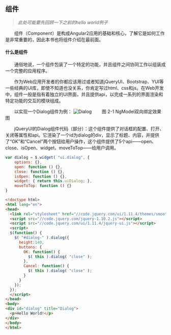 ## 组件

> *此处可能要先回顾一下之前的hello world例子*

&emsp;&emsp;组件（Component）是构成Angular2应用的基础和核心，了解它是如何工作是非常重要的，因此本书也将组件介绍在最前面。

#### 什么是组件
&emsp;&emsp;通俗地说，一个组件包装了一个特定的功能，并且组件之间协同工作以组装成一个完整的应用程序。

&emsp;&emsp;作为Web应用开发者的你都应该用过或者知道jQueryUI、Bootstrap、YUI等一些经典的UI库，即使不知道也没关系，你肯定写过html、css和js。在Web开发中，组件一般是指有着独立的UI界面，并且提供api，以完成一系列的界面渲染和特定功能的交互的模块组成。

&emsp;&emsp;以实现一个Dialog组件为例：
![Dialog](/Users/liangjz/Desktop/ng2book-images/ng2-book-component-1-dialog.png)
&emsp;&emsp;图 2-1 NgModel双向绑定效果图

&emsp;&emsp;jQueryUI的Dialog组件代码（部分）：这个组件提供了对话框的配置、打开、关闭等属性和api。它渲染了一个id为dialog的div，显示了标题、内容，并提供了“OK”和“Cancel”两个按钮给用户操作，这个组件提供了5个api——open、close、isOpen、widget、moveToTop——给用户调用。

```javascript
var dialog = $.widget( "ui.dialog", {
    options: {},
    open: function () {},
    close: function () {},
    isOpen: function () {},
    widget: { return this.uiDialog; },
    moveToTop: function () {}
}
```

```html
<!doctype html>
<html lang="en">
<head>
  <link rel="stylesheet" href="//code.jquery.com/ui/1.11.4/themes/smoothness/jquery-ui.css">
  <script src="//code.jquery.com/jquery-1.10.2.js"></script>
  <script src="//code.jquery.com/ui/1.11.4/jquery-ui.js"></script>
  <script>
  $(function() {
    $( "#dialog-" ).dialog({
      height:140,
      buttons: {
        OK: function() {
          $( this ).dialog( "close" );
        },
        Cancel: function() {
          $( this ).dialog( "close" );
        }
      }
    });
  });
  </script>
</head>
<body>
<div id="dialog" title="Dialog">
  <p>Hello World!</p>
</div>
</body>
</html>
```


